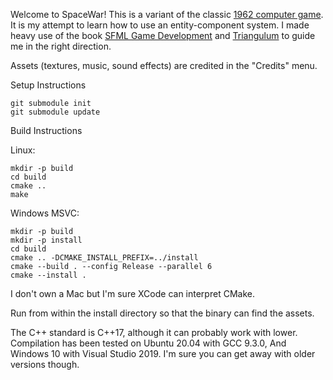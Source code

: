 Welcome to SpaceWar! This is a variant of the classic [1962 computer game](https://en.wikipedia.org/wiki/Spacewar!). It is my attempt to learn how to use an entity-component system. I made heavy use of the book [SFML Game Development](https://github.com/SFML/SFML-Game-Development-Book) and [Triangulum](https://github.com/TransNeptunianStudios/Triangulum) to guide me in the right direction.

Assets (textures, music, sound effects) are credited in the "Credits" menu.

Setup Instructions
```
git submodule init
git submodule update
```

Build Instructions

Linux:
```
mkdir -p build
cd build
cmake ..
make
```

Windows MSVC:
```
mkdir -p build
mkdir -p install
cd build
cmake .. -DCMAKE_INSTALL_PREFIX=../install
cmake --build . --config Release --parallel 6
cmake --install .
```

I don't own a Mac but I'm sure XCode can interpret CMake.

Run from within the install directory so that the binary can find the assets.

The C++ standard is C++17, although it can probably work with lower. Compilation has been tested on Ubuntu 20.04 with GCC 9.3.0, And Windows 10 with Visual Studio 2019. I'm sure you can get away with older versions though.
